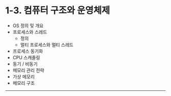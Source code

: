 # 1-3. 컴퓨터 구조와 운영체제
+ OS 정의 및 개요
+ 프로세스와 스레드
  + 정의
  + 멀티 프로세스와 멀티 스레드
+ 프로세스 동기화
+ CPU 스캐줄링
+ 동기 / 비동기
+ 메모리 관리 전략
+ 가상 메모리
+ 메모리 구조

*****


